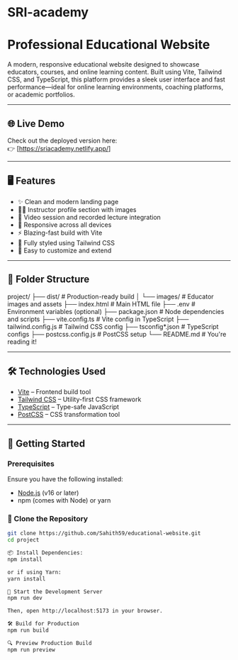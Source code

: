 # SRI-academy
# Professional Educational Website

A modern, responsive educational website designed to showcase educators, courses, and online learning content. Built using Vite, Tailwind CSS, and TypeScript, this platform provides a sleek user interface and fast performance—ideal for online learning environments, coaching platforms, or academic portfolios.

---

## 🌐 Live Demo

Check out the deployed version here:  
👉 [https://sriacademy.netlify.app/]

---

## 🖥️ Features

- ✨ Clean and modern landing page
- 👨‍🏫 Instructor profile section with images
- 🎥 Video session and recorded lecture integration
- 📱 Responsive across all devices
- ⚡ Blazing-fast build with Vite
- 🎨 Fully styled using Tailwind CSS
- 🔧 Easy to customize and extend

---

## 📂 Folder Structure

project/
├── dist/ # Production-ready build
│ └── images/ # Educator images and assets
├── index.html # Main HTML file
├── .env # Environment variables (optional)
├── package.json # Node dependencies and scripts
├── vite.config.ts # Vite config in TypeScript
├── tailwind.config.js # Tailwind CSS config
├── tsconfig*.json # TypeScript configs
├── postcss.config.js # PostCSS setup
└── README.md # You're reading it!

---

## 🛠️ Technologies Used

- [Vite](https://vitejs.dev/) – Frontend build tool
- [Tailwind CSS](https://tailwindcss.com/) – Utility-first CSS framework
- [TypeScript](https://www.typescriptlang.org/) – Type-safe JavaScript
- [PostCSS](https://postcss.org/) – CSS transformation tool

---

## 🚀 Getting Started

### Prerequisites

Ensure you have the following installed:

- [Node.js](https://nodejs.org/en/) (v16 or later)
- npm (comes with Node) or yarn

### 🔄 Clone the Repository

```bash
git clone https://github.com/Sahith59/educational-website.git
cd project

📦 Install Dependencies:
npm install

or if using Yarn:
yarn install

🧪 Start the Development Server
npm run dev

Then, open http://localhost:5173 in your browser.

🛠 Build for Production
npm run build

🔍 Preview Production Build
npm run preview